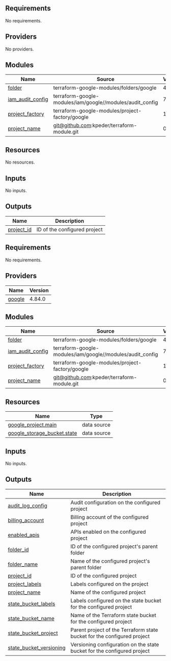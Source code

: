 <!-- BEGIN_TF_DOCS -->
## Requirements

No requirements.

## Providers

No providers.

## Modules

| Name | Source | Version |
|------|--------|---------|
| <a name="module_folder"></a> [folder](#module\_folder) | terraform-google-modules/folders/google | 4.0.0 |
| <a name="module_iam_audit_config"></a> [iam\_audit\_config](#module\_iam\_audit\_config) | terraform-google-modules/iam/google//modules/audit_config | 7.7.0 |
| <a name="module_project_factory"></a> [project\_factory](#module\_project\_factory) | terraform-google-modules/project-factory/google | 14.3.0 |
| <a name="module_project_name"></a> [project\_name](#module\_project\_name) | git@github.com:kpeder/terraform-module.git | 0.1.0 |

## Resources

No resources.

## Inputs

No inputs.

## Outputs

| Name | Description |
|------|-------------|
| <a name="output_project_id"></a> [project\_id](#output\_project\_id) | ID of the configured project |
<!-- END_TF_DOCS -->
<!-- BEGINNING OF PRE-COMMIT-TERRAFORM DOCS HOOK -->
## Requirements

No requirements.

## Providers

| Name | Version |
|------|---------|
| <a name="provider_google"></a> [google](#provider\_google) | 4.84.0 |

## Modules

| Name | Source | Version |
|------|--------|---------|
| <a name="module_folder"></a> [folder](#module\_folder) | terraform-google-modules/folders/google | 4.0.0 |
| <a name="module_iam_audit_config"></a> [iam\_audit\_config](#module\_iam\_audit\_config) | terraform-google-modules/iam/google//modules/audit_config | 7.7.0 |
| <a name="module_project_factory"></a> [project\_factory](#module\_project\_factory) | terraform-google-modules/project-factory/google | 14.3.0 |
| <a name="module_project_name"></a> [project\_name](#module\_project\_name) | git@github.com:kpeder/terraform-module.git | 0.1.0 |

## Resources

| Name | Type |
|------|------|
| [google_project.main](https://registry.terraform.io/providers/hashicorp/google/latest/docs/data-sources/project) | data source |
| [google_storage_bucket.state](https://registry.terraform.io/providers/hashicorp/google/latest/docs/data-sources/storage_bucket) | data source |

## Inputs

No inputs.

## Outputs

| Name | Description |
|------|-------------|
| <a name="output_audit_log_config"></a> [audit\_log\_config](#output\_audit\_log\_config) | Audit configuration on the configured project |
| <a name="output_billing_account"></a> [billing\_account](#output\_billing\_account) | Billing account of the configured project |
| <a name="output_enabled_apis"></a> [enabled\_apis](#output\_enabled\_apis) | APIs enabled on the configured project |
| <a name="output_folder_id"></a> [folder\_id](#output\_folder\_id) | ID of the configured project's parent folder |
| <a name="output_folder_name"></a> [folder\_name](#output\_folder\_name) | Name of the configured project's parent folder |
| <a name="output_project_id"></a> [project\_id](#output\_project\_id) | ID of the configured project |
| <a name="output_project_labels"></a> [project\_labels](#output\_project\_labels) | Labels configured on the project |
| <a name="output_project_name"></a> [project\_name](#output\_project\_name) | Name of the configured project |
| <a name="output_state_bucket_labels"></a> [state\_bucket\_labels](#output\_state\_bucket\_labels) | Labels configured on the state bucket for the configured project |
| <a name="output_state_bucket_name"></a> [state\_bucket\_name](#output\_state\_bucket\_name) | Name of the Terraform state bucket for the configured project |
| <a name="output_state_bucket_project"></a> [state\_bucket\_project](#output\_state\_bucket\_project) | Parent project of the Terraform state bucket for the configured project |
| <a name="output_state_bucket_versioning"></a> [state\_bucket\_versioning](#output\_state\_bucket\_versioning) | Versioning configuration on the state bucket for the configured project |
<!-- END OF PRE-COMMIT-TERRAFORM DOCS HOOK -->
